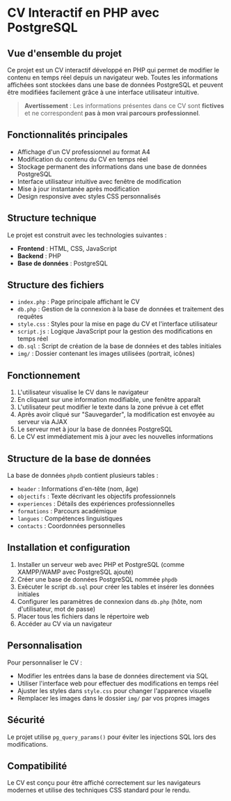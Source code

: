 # CV Interactif en PHP avec PostgreSQL

## Vue d'ensemble du projet

Ce projet est un CV interactif développé en PHP qui permet de modifier le contenu en temps réel depuis un navigateur web. Toutes les informations affichées sont stockées dans une base de données PostgreSQL et peuvent être modifiées facilement grâce à une interface utilisateur intuitive.
> **Avertissement** : Les informations présentes dans ce CV sont **fictives** et ne correspondent **pas à mon vrai parcours professionnel**.

## Fonctionnalités principales

- Affichage d'un CV professionnel au format A4
- Modification du contenu du CV en temps réel
- Stockage permanent des informations dans une base de données PostgreSQL
- Interface utilisateur intuitive avec fenêtre de modification
- Mise à jour instantanée après modification
- Design responsive avec styles CSS personnalisés

## Structure technique

Le projet est construit avec les technologies suivantes :

- **Frontend** : HTML, CSS, JavaScript
- **Backend** : PHP
- **Base de données** : PostgreSQL

## Structure des fichiers

- `index.php` : Page principale affichant le CV
- `db.php` : Gestion de la connexion à la base de données et traitement des requêtes
- `style.css` : Styles pour la mise en page du CV et l'interface utilisateur
- `script.js` : Logique JavaScript pour la gestion des modifications en temps réel
- `db.sql` : Script de création de la base de données et des tables initiales
- `img/` : Dossier contenant les images utilisées (portrait, icônes)

## Fonctionnement

1. L'utilisateur visualise le CV dans le navigateur
2. En cliquant sur une information modifiable, une fenêtre apparaît
3. L'utilisateur peut modifier le texte dans la zone prévue à cet effet
4. Après avoir cliqué sur "Sauvegarder", la modification est envoyée au serveur via AJAX
5. Le serveur met à jour la base de données PostgreSQL
6. Le CV est immédiatement mis à jour avec les nouvelles informations

## Structure de la base de données

La base de données `phpdb` contient plusieurs tables :

- `header` : Informations d'en-tête (nom, âge)
- `objectifs` : Texte décrivant les objectifs professionnels
- `experiences` : Détails des expériences professionnelles
- `formations` : Parcours académique
- `langues` : Compétences linguistiques
- `contacts` : Coordonnées personnelles

## Installation et configuration

1. Installer un serveur web avec PHP et PostgreSQL (comme XAMPP/WAMP avec PostgreSQL ajouté)
2. Créer une base de données PostgreSQL nommée `phpdb`
3. Exécuter le script `db.sql` pour créer les tables et insérer les données initiales
4. Configurer les paramètres de connexion dans `db.php` (hôte, nom d'utilisateur, mot de passe)
5. Placer tous les fichiers dans le répertoire web
6. Accéder au CV via un navigateur

## Personnalisation

Pour personnaliser le CV :
- Modifier les entrées dans la base de données directement via SQL
- Utiliser l'interface web pour effectuer des modifications en temps réel
- Ajuster les styles dans `style.css` pour changer l'apparence visuelle
- Remplacer les images dans le dossier `img/` par vos propres images

## Sécurité

Le projet utilise `pg_query_params()` pour éviter les injections SQL lors des modifications.

## Compatibilité

Le CV est conçu pour être affiché correctement sur les navigateurs modernes et utilise des techniques CSS standard pour le rendu.

